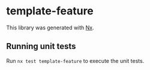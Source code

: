 # template-feature

This library was generated with [Nx](https://nx.dev).

## Running unit tests

Run `nx test template-feature` to execute the unit tests.
